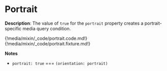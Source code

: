 # Portrait

__Description__: The value of `true` for the `portrait` property creates a portrait-specific media query condition.

{!media/mixin/_code/portrait.code.md!}
{!media/mixin/_code/portrait.fixture.md!}

__Notes__

+ `portrait: true` <span data-nbsp="3"></span> === <span data-nbsp="3"></span> `(orientation: portrait)`

<div class="cf"></div>
<div class="end"></div>

